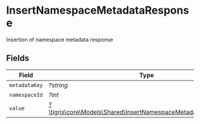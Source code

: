# InsertNamespaceMetadataResponse

Insertion of namespace metadata response


## Fields

| Field                                                                                                                           | Type                                                                                                                            | Required                                                                                                                        | Description                                                                                                                     |
| ------------------------------------------------------------------------------------------------------------------------------- | ------------------------------------------------------------------------------------------------------------------------------- | ------------------------------------------------------------------------------------------------------------------------------- | ------------------------------------------------------------------------------------------------------------------------------- |
| `metadataKey`                                                                                                                   | *?string*                                                                                                                       | :heavy_minus_sign:                                                                                                              | N/A                                                                                                                             |
| `namespaceId`                                                                                                                   | *?int*                                                                                                                          | :heavy_minus_sign:                                                                                                              | N/A                                                                                                                             |
| `value`                                                                                                                         | [?\tigris\core\Models\Shared\InsertNamespaceMetadataResponseValue](../../models/shared/InsertNamespaceMetadataResponseValue.md) | :heavy_minus_sign:                                                                                                              | N/A                                                                                                                             |